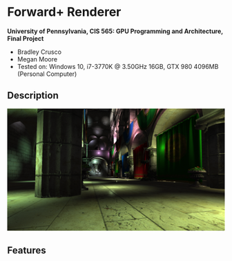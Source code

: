 Forward+ Renderer
================



**University of Pennsylvania, CIS 565: GPU Programming and Architecture, Final Project**

* Bradley Crusco
* Megan Moore
* Tested on: Windows 10, i7-3770K @ 3.50GHz 16GB, GTX 980 4096MB (Personal Computer)



## Description

![](screenshots/Preview.png "Preview Sponza")


## Features
